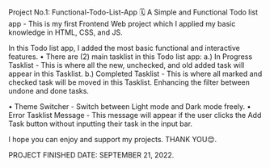 Project No.1: Functional-Todo-List-App 🗓
A Simple and Functional Todo list app - This is my first Frontend Web project which I applied my basic knowledge in HTML, CSS, and JS. 

In this Todo list app, I added the most basic functional and interactive features.
• There are (2) main tasklist in this Todo list app:
  a.) In Progress Tasklist - This is where all the new, unchecked, and old added task will appear in this Tasklist.
  b.) Completed Tasklist - This is where all marked and checked task will be moved in this Tasklist. Enhancing the filter between undone and done tasks.

• Theme Switcher - Switch between Light mode and Dark mode freely.
• Error Tasklist Message - This message will appear if the user clicks the Add Task button without inputting their task in the input bar.

I hope you can enjoy and support my projects. THANK YOU😊.

PROJECT FINISHED DATE: SEPTEMBER 21, 2022.
